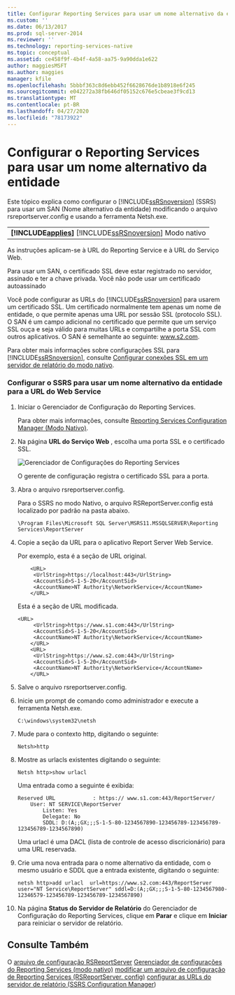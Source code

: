 ```yaml
---
title: Configurar Reporting Services para usar um nome alternativo da entidade | Microsoft Docs
ms.custom: ''
ms.date: 06/13/2017
ms.prod: sql-server-2014
ms.reviewer: ''
ms.technology: reporting-services-native
ms.topic: conceptual
ms.assetid: ce458f9f-4b4f-4a58-aa75-9a90dda1e622
author: maggiesMSFT
ms.author: maggies
manager: kfile
ms.openlocfilehash: 5bbbf363c8d6ebb452f6628676de1b8918e6f245
ms.sourcegitcommit: e042272a38fb646df05152c676e5cbeae3f9cd13
ms.translationtype: MT
ms.contentlocale: pt-BR
ms.lasthandoff: 04/27/2020
ms.locfileid: "78173922"
---
```

# <a name="configure-reporting-services-to-use-a-subject-alternative-name"></a>Configurar o Reporting Services para usar um nome alternativo da entidade
  Este tópico explica como configurar o [!INCLUDE[ssRSnoversion](../includes/ssrsnoversion-md.md)] (SSRS) para usar um SAN (Nome alternativo da entidade) modificando o arquivo rsreportserver.config e usando a ferramenta Netsh.exe.

||
|-|
|**[!INCLUDE[applies](../includes/applies-md.md)]** [!INCLUDE[ssRSnoversion](../includes/ssrsnoversion-md.md)] Modo nativo|

 As instruções aplicam-se à URL do Reporting Service e à URL do Serviço Web.

 Para usar um SAN, o certificado SSL deve estar registrado no servidor, assinado e ter a chave privada. Você não pode usar um certificado autoassinado

 Você pode configurar as URLs do [!INCLUDE[ssRSnoversion](../includes/ssrsnoversion-md.md)] para usarem um certificado SSL. Um certificado normalmente tem apenas um nome de entidade, o que permite apenas uma URL por sessão SSL (protocolo SSL). O SAN é um campo adicional no certificado que permite que um serviço SSL ouça e seja válido para muitas URLs e compartilhe a porta SSL com outros aplicativos. O SAN é semelhante ao seguinte: www.s2.com.

 Para obter mais informações sobre configurações SSL para [!INCLUDE[ssRSnoversion](../includes/ssrsnoversion-md.md)], consulte [Configurar conexões SSL em um servidor de relatório do modo nativo](security/configure-ssl-connections-on-a-native-mode-report-server.md).

### <a name="configure-ssrs-to-use-a-subject-alternative-name-for-web-service-url"></a>Configurar o SSRS para usar um nome alternativo da entidade para a URL do Web Service

1.  Iniciar o Gerenciador de Configuração do Reporting Services.

     Para obter mais informações, consulte [Reporting Services Configuration Manager &#40;Modo Nativo&#41;](../sql-server/install/reporting-services-configuration-manager-native-mode.md).

2.  Na página **URL do Serviço Web** , escolha uma porta SSL e o certificado SSL.

     ![Gerenciador de Configurações do Reporting Services](media/reportingservices-configurationmanager.png "Gerenciador de Configurações do Reporting Services")

     O gerente de configuração registra o certificado SSL para a porta.

3.  Abra o arquivo rsreportserver.config.

     Para o SSRS no modo Nativo, o arquivo RSReportServer.config está localizado por padrão na pasta abaixo.

    ```
    \Program Files\Microsoft SQL Server\MSRS11.MSSQLSERVER\Reporting Services\ReportServer
    ```

4.  Copie a seção da URL para o aplicativo Report Server Web Service.

     Por exemplo, esta é a seção de URL original.

    ```
        <URL>
         <UrlString>https://localhost:443</UrlString>
         <AccountSid>S-1-5-20</AccountSid>
         <AccountName>NT Authority\NetworkService</AccountName>
        </URL>

    ```

     Esta é a seção de URL modificada.

    ```
    <URL>
         <UrlString>https://www.s1.com:443</UrlString>
         <AccountSid>S-1-5-20</AccountSid>
         <AccountName>NT Authority\NetworkService</AccountName>
        </URL>
        <URL>
         <UrlString>https://www.s2.com:443</UrlString>
         <AccountSid>S-1-5-20</AccountSid>
         <AccountName>NT Authority\NetworkService</AccountName>
        </URL>

    ```

5.  Salve o arquivo rsreportserver.config.

6.  Inicie um prompt de comando como administrador e execute a ferramenta Netsh.exe.

    ```
    C:\windows\system32\netsh
    ```

7.  Mude para o contexto http, digitando o seguinte:

    ```
    Netsh>http
    ```

8.  Mostre as urlacls existentes digitando o seguinte:

    ```
    Netsh http>show urlacl
    ```

     Uma entrada como a seguinte é exibida:

    ```
    Reserved URL            : https:// www.s1.com:443/ReportServer/
        User: NT SERVICE\ReportServer
            Listen: Yes
            Delegate: No
            SDDL: D:(A;;GX;;;S-1-5-80-1234567890-123456789-123456789-123456789-1234567890)
    ```

     Uma urlacl é uma DACL (lista de controle de acesso discricionário) para uma URL reservada.

9. Crie uma nova entrada para o nome alternativo da entidade, com o mesmo usuário e SDDL que a entrada existente, digitando o seguinte:

    ```
    netsh http>add urlacl  url=https://www.s2.com:443/ReportServer  
    user="NT Service\ReportServer" sddl=D:(A;;GX;;;S-1-5-80-1234567980-12346579-123456789-123456789-1234567890)

    ```

10. Na página **Status do Servidor de Relatório** do Gerenciador de Configuração do Reporting Services, clique em **Parar** e clique em **Iniciar** para reiniciar o servidor de relatório.

## <a name="see-also"></a>Consulte Também
 O [arquivo de configuração RSReportServer](report-server/rsreportserver-config-configuration-file.md) [Gerenciador de configurações do Reporting Services &#40;modo nativo&#41;](../sql-server/install/reporting-services-configuration-manager-native-mode.md) [modificar um arquivo de configuração de Reporting Services &#40;RSReportServer. config&#41;](report-server/modify-a-reporting-services-configuration-file-rsreportserver-config.md) [configurar as URLs do servidor de relatório &#40;SSRS Configuration Manager](install-windows/configure-report-server-urls-ssrs-configuration-manager.md)&#41;


